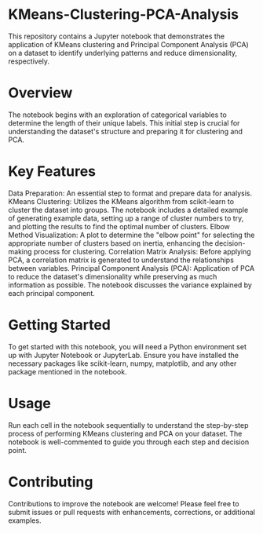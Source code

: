 # KMeans-Clustering-PCA-Analysis
This repository contains a Jupyter notebook that demonstrates the application of KMeans clustering and Principal Component Analysis (PCA) on a dataset to identify underlying patterns and reduce dimensionality, respectively.
# Overview
The notebook begins with an exploration of categorical variables to determine the length of their unique labels. This initial step is crucial for understanding the dataset's structure and preparing it for clustering and PCA.
# Key Features
Data Preparation: An essential step to format and prepare data for analysis.
KMeans Clustering: Utilizes the KMeans algorithm from scikit-learn to cluster the dataset into groups. The notebook includes a detailed example of generating example data, setting up a range of cluster numbers to try, and plotting the results to find the optimal number of clusters.
Elbow Method Visualization: A plot to determine the "elbow point" for selecting the appropriate number of clusters based on inertia, enhancing the decision-making process for clustering.
Correlation Matrix Analysis: Before applying PCA, a correlation matrix is generated to understand the relationships between variables.
Principal Component Analysis (PCA): Application of PCA to reduce the dataset's dimensionality while preserving as much information as possible. The notebook discusses the variance explained by each principal component.
# Getting Started
To get started with this notebook, you will need a Python environment set up with Jupyter Notebook or JupyterLab. Ensure you have installed the necessary packages like scikit-learn, numpy, matplotlib, and any other package mentioned in the notebook.
# Usage
Run each cell in the notebook sequentially to understand the step-by-step process of performing KMeans clustering and PCA on your dataset. The notebook is well-commented to guide you through each step and decision point.
# Contributing
Contributions to improve the notebook are welcome! Please feel free to submit issues or pull requests with enhancements, corrections, or additional examples.
